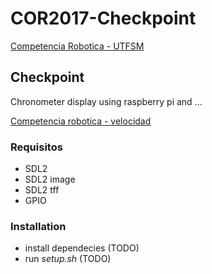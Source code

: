 # COR2017-Checkpoint
[Competencia Robotica - UTFSM](http://www.competenciarobotica.cl/2017/)

## Checkpoint

Chronometer display using raspberry pi and ... 

[Competencia robotica - velocidad](http://www.competenciarobotica.cl/2017/velocidad/)

### Requisitos

* SDL2
* SDL2 image
* SDL2 tff
* GPIO 

### Installation

* install dependecies (TODO)
* run _setup.sh_ (TODO)

